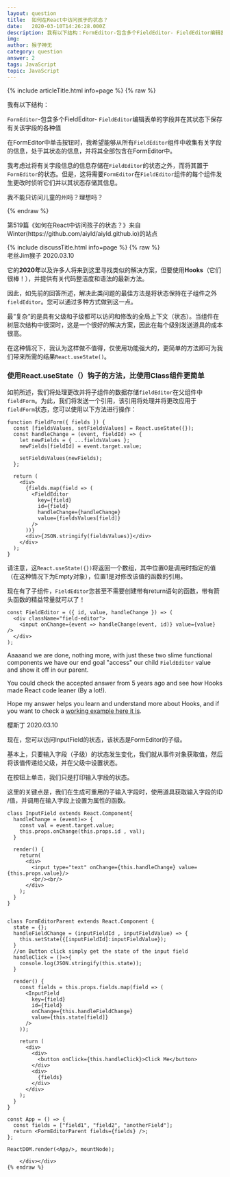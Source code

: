 ```yaml
---
layout: question
title:  如何在React中访问孩子的状态？
date:   2020-03-10T14:26:28.000Z
description: 我有以下结构：FormEditor-包含多个FieldEditor- FieldEditor编辑表单的字段并在其状态下保存有关该字段的各种值在F...
img: 
author: 猴子神无
category: question
answer: 2
tags: JavaScript
topic: JavaScript
---
```

<div class="article-root">
  <div class="article">
    {% include articleTitle.html info=page %}
    {% raw %}
    <div class="article-content"><p><font style="vertical-align: inherit;"><font style="vertical-align: inherit;">我有以下结构：</font></font></p>

<p><code>FormEditor</code><font style="vertical-align: inherit;"><font style="vertical-align: inherit;">-包含多个FieldEditor-
 </font></font><code>FieldEditor</code><font style="vertical-align: inherit;"><font style="vertical-align: inherit;">编辑表单的字段并在其状态下保存有关该字段的各种值</font></font></p>

<p><font style="vertical-align: inherit;"><font style="vertical-align: inherit;">在FormEditor中单击按钮时，我希望能够从所有</font></font><code>FieldEditor</code><font style="vertical-align: inherit;"><font style="vertical-align: inherit;">组件中</font><font style="vertical-align: inherit;">收集有关字段的</font><font style="vertical-align: inherit;">信息，处于其状态的信息，并将其全部包含在FormEditor中。</font></font></p>

<p><font style="vertical-align: inherit;"><font style="vertical-align: inherit;">我考虑过将有关字段信息的信息存储在</font></font><code>FieldEditor</code><font style="vertical-align: inherit;"><font style="vertical-align: inherit;">的状态</font><font style="vertical-align: inherit;">之外，</font><font style="vertical-align: inherit;">而将其置于</font></font><code>FormEditor</code><font style="vertical-align: inherit;"><font style="vertical-align: inherit;">的状态。</font><font style="vertical-align: inherit;">但是，这将需要</font></font><code>FormEditor</code><font style="vertical-align: inherit;"><font style="vertical-align: inherit;">在</font></font><code>FieldEditor</code><font style="vertical-align: inherit;"><font style="vertical-align: inherit;">组件的</font><font style="vertical-align: inherit;">每个</font><font style="vertical-align: inherit;">组件发生更改时</font><font style="vertical-align: inherit;">侦听</font><font style="vertical-align: inherit;">它们并以其状态存储其信息。</font></font></p>

<p><font style="vertical-align: inherit;"><font style="vertical-align: inherit;">我不能只访问儿童的州吗？</font><font style="vertical-align: inherit;">理想吗？</font></font></p></div>
    {% endraw %}
  </div>
  <p class="winter_mark">第519篇《如何在React中访问孩子的状态？》来自Winter(https://github.com/aiyld/aiyld.github.io)的站点</p>
  <div class="discuss-wrapper">
    {% include discussTitle.html info=page %}
    {% raw %}
    <div class="discuss-item">
        <div class="discuss-parent">
          <div class="discuss-meta">
            <span class="discuss-user">老丝Jim猴子</span>
            <span class="discuss-time">2020.03.10</span>
          </div>
          <div class="discuss-comment"><p><font style="vertical-align: inherit;"><font style="vertical-align: inherit;">它的</font></font><strong><font style="vertical-align: inherit;"><font style="vertical-align: inherit;">2020年</font></font></strong><font style="vertical-align: inherit;"><font style="vertical-align: inherit;">以及许多人将来到这里寻找类似的解决方案，但要使用</font></font><strong><font style="vertical-align: inherit;"><font style="vertical-align: inherit;">Hooks</font></font></strong><font style="vertical-align: inherit;"><font style="vertical-align: inherit;">（它们很棒！），并提供有关代码整洁度和语法的最新方法。</font></font></p>

<p><font style="vertical-align: inherit;"><font style="vertical-align: inherit;">因此，如先前的回答所述，解决此类问题的最佳方法是将状态保持在子组件之外</font></font><code>fieldEditor</code><font style="vertical-align: inherit;"><font style="vertical-align: inherit;">。</font><font style="vertical-align: inherit;">您可以通过多种方式做到这一点。</font></font></p>

<p><font style="vertical-align: inherit;"><font style="vertical-align: inherit;">最“复杂”的是具有父级和子级都可以访问和修改的全局上下文（状态）。</font><font style="vertical-align: inherit;">当组件在树层次结构中很深时，​​这是一个很好的解决方案，因此在每个级别发送道具的成本很高。</font></font></p>

<p><font style="vertical-align: inherit;"><font style="vertical-align: inherit;">在这种情况下，我认为这样做不值得，仅使用功能强大的，更简单的方法即可为我们带来所需的结果</font></font><code>React.useState()</code><font style="vertical-align: inherit;"><font style="vertical-align: inherit;">。</font></font></p>

<h3><font style="vertical-align: inherit;"><font style="vertical-align: inherit;">使用React.useState（）钩子的方法，比使用Class组件更简单</font></font></h3>

<p><font style="vertical-align: inherit;"><font style="vertical-align: inherit;">如前所述，我们将处理更改并将子组件的数据存储</font></font><code>fieldEditor</code><font style="vertical-align: inherit;"><font style="vertical-align: inherit;">在父</font><font style="vertical-align: inherit;">组件</font><font style="vertical-align: inherit;">中</font></font><code>fieldForm</code><font style="vertical-align: inherit;"><font style="vertical-align: inherit;">。</font><font style="vertical-align: inherit;">为此，我们将发送一个引用，该引用将处理并将更改应用于</font></font><code>fieldForm</code><font style="vertical-align: inherit;"><font style="vertical-align: inherit;">状态，您可以使用以下方法进行操作：</font></font></p>

<pre><code>function FieldForm({ fields }) {<font></font>
  const [fieldsValues, setFieldsValues] = React.useState({});<font></font>
  const handleChange = (event, fieldId) =&gt; {<font></font>
    let newFields = { ...fieldsValues };<font></font>
    newFields[fieldId] = event.target.value;<font></font>
<font></font>
    setFieldsValues(newFields);<font></font>
  };<font></font>
<font></font>
  return (<font></font>
    &lt;div&gt;<font></font>
      {fields.map(field =&gt; (<font></font>
        &lt;FieldEditor<font></font>
          key={field}<font></font>
          id={field}<font></font>
          handleChange={handleChange}<font></font>
          value={fieldsValues[field]}<font></font>
        /&gt;<font></font>
      ))}<font></font>
      &lt;div&gt;{JSON.stringify(fieldsValues)}&lt;/div&gt;<font></font>
    &lt;/div&gt;<font></font>
  );<font></font>
}<font></font>
</code></pre>

<p><font style="vertical-align: inherit;"><font style="vertical-align: inherit;">请注意，这</font></font><code>React.useState({})</code><font style="vertical-align: inherit;"><font style="vertical-align: inherit;">将返回一个数组，其中位置0是调用时指定的值（在这种情况下为Empty对象），位置1是对修改该值的函数的引用。</font></font></p>

<p><font style="vertical-align: inherit;"><font style="vertical-align: inherit;">现在有了子组件，</font></font><code>FieldEditor</code><font style="vertical-align: inherit;"><font style="vertical-align: inherit;">您甚至不需要创建带有return语句的函数，带有箭头函数的精益常量就可以了！</font></font></p>

<pre><code>const FieldEditor = ({ id, value, handleChange }) =&gt; (<font></font>
  &lt;div className="field-editor"&gt;<font></font>
    &lt;input onChange={event =&gt; handleChange(event, id)} value={value} /&gt;<font></font>
  &lt;/div&gt;<font></font>
);<font></font>
</code></pre>

<p>Aaaaand we are done, nothing more, with just these two slime functional components we have our end goal "access" our child <code>FieldEditor</code> value and show it off in our parent.</p>

<p>You could check the accepted answer from 5 years ago and see how Hooks made React code leaner (By a lot!).</p>

<p>Hope my answer helps you learn and understand more about Hooks, and if you want to check a <a href="https://codesandbox.io/s/interesting-field-zmih5" rel="nofollow noreferrer">working example here it is</a>.</p></div>
        </div></div><div class="discuss-item">
        <div class="discuss-parent">
          <div class="discuss-meta">
            <span class="discuss-user">樱斯丁</span>
            <span class="discuss-time">2020.03.10</span>
          </div>
          <div class="discuss-comment"><p><font style="vertical-align: inherit;"><font style="vertical-align: inherit;">现在，您可以访问InputField的状态，该状态是FormEditor的子级。</font></font></p>

<p><font style="vertical-align: inherit;"><font style="vertical-align: inherit;">基本上，只要输入字段（子级）的状态发生变化，我们就从事件对象获取值，然后将该值传递给父级，并在父级中设置状态。</font></font></p>

<p><font style="vertical-align: inherit;"><font style="vertical-align: inherit;">在按钮上单击，我们只是打印输入字段的状态。</font></font></p>

<p><font style="vertical-align: inherit;"><font style="vertical-align: inherit;">这里的关键点是，我们在生成可重用的子输入字段时，使用道具获取输入字段的ID /值，并调用在输入字段上设置为属性的函数。</font></font></p>

<pre><code>class InputField extends React.Component{<font></font>
  handleChange = (event)=&gt; {<font></font>
    const val = event.target.value;<font></font>
    this.props.onChange(this.props.id , val);<font></font>
  }<font></font>
<font></font>
  render() {<font></font>
    return(<font></font>
      &lt;div&gt;<font></font>
        &lt;input type="text" onChange={this.handleChange} value={this.props.value}/&gt;<font></font>
        &lt;br/&gt;&lt;br/&gt;<font></font>
      &lt;/div&gt;<font></font>
    );<font></font>
  }<font></font>
}       <font></font>
<font></font>
<font></font>
class FormEditorParent extends React.Component {<font></font>
  state = {};<font></font>
  handleFieldChange = (inputFieldId , inputFieldValue) =&gt; {<font></font>
    this.setState({[inputFieldId]:inputFieldValue});<font></font>
  }<font></font>
  //on Button click simply get the state of the input field<font></font>
  handleClick = ()=&gt;{<font></font>
    console.log(JSON.stringify(this.state));<font></font>
  }<font></font>
<font></font>
  render() {<font></font>
    const fields = this.props.fields.map(field =&gt; (<font></font>
      &lt;InputField<font></font>
        key={field}<font></font>
        id={field}<font></font>
        onChange={this.handleFieldChange}<font></font>
        value={this.state[field]}<font></font>
      /&gt;<font></font>
    ));<font></font>
<font></font>
    return (<font></font>
      &lt;div&gt;<font></font>
        &lt;div&gt;<font></font>
          &lt;button onClick={this.handleClick}&gt;Click Me&lt;/button&gt;<font></font>
        &lt;/div&gt;<font></font>
        &lt;div&gt;<font></font>
          {fields}<font></font>
        &lt;/div&gt;<font></font>
      &lt;/div&gt;<font></font>
    );<font></font>
  }<font></font>
}<font></font>
<font></font>
const App = () =&gt; {<font></font>
  const fields = ["field1", "field2", "anotherField"];<font></font>
  return &lt;FormEditorParent fields={fields} /&gt;;<font></font>
};<font></font>
<font></font>
ReactDOM.render(&lt;App/&gt;, mountNode);<font></font>
</code></pre></div>
        </div></div>
    {% endraw %}
  </div>
<div>

